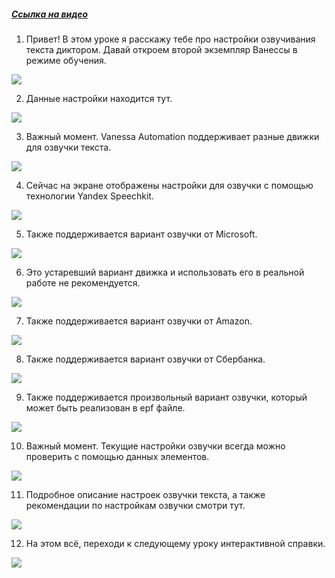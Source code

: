 ﻿##### [Ссылка на видео](https://youtu.be/-fm5f3heOTA)

001. Привет! В этом уроке я расскажу тебе про настройки озвучивания текста диктором. Давай откроем второй экземпляр Ванессы в режиме обучения.

![](https://vanessa-files.do.bit-erp.ru/Doc/1.2.041.1/MD/Глава02/images/000_ЗакладкаСервисАвтоинструкцииАудиоОзвучиваниеДиктором.png)

002. Данные настройки находится тут.

![](https://vanessa-files.do.bit-erp.ru/Doc/1.2.041.1/MD/Глава02/images/011_ЗакладкаСервисАвтоинструкцииАудиоОзвучиваниеДиктором.png)

003. Важный момент. Vanessa Automation поддерживает разные движки для озвучки текста.

![](https://vanessa-files.do.bit-erp.ru/Doc/1.2.041.1/MD/Глава02/images/014_ЗакладкаСервисАвтоинструкцииАудиоОзвучиваниеДиктором.png)

004. Сейчас на экране отображены настройки для озвучки с помощью технологии Yandex Speechkit.

![](https://vanessa-files.do.bit-erp.ru/Doc/1.2.041.1/MD/Глава02/images/017_ЗакладкаСервисАвтоинструкцииАудиоОзвучиваниеДиктором.png)

005. Также поддерживается вариант озвучки от Microsoft.

![](https://vanessa-files.do.bit-erp.ru/Doc/1.2.041.1/MD/Глава02/images/021_ЗакладкаСервисАвтоинструкцииАудиоОзвучиваниеДиктором.png)

006. Это устаревший вариант движка и использовать его в реальной работе не рекомендуется.

![](https://vanessa-files.do.bit-erp.ru/Doc/1.2.041.1/MD/Глава02/images/022_ЗакладкаСервисАвтоинструкцииАудиоОзвучиваниеДиктором.png)

007. Также поддерживается вариант озвучки от Amazon.

![](https://vanessa-files.do.bit-erp.ru/Doc/1.2.041.1/MD/Глава02/images/024_ЗакладкаСервисАвтоинструкцииАудиоОзвучиваниеДиктором.png)

008. Также поддерживается вариант озвучки от Сбербанка.

![](https://vanessa-files.do.bit-erp.ru/Doc/1.2.041.1/MD/Глава02/images/028_ЗакладкаСервисАвтоинструкцииАудиоОзвучиваниеДиктором.png)

009. Также поддерживается произвольный вариант озвучки, который может быть реализован в epf файле.

![](https://vanessa-files.do.bit-erp.ru/Doc/1.2.041.1/MD/Глава02/images/032_ЗакладкаСервисАвтоинструкцииАудиоОзвучиваниеДиктором.png)

010. Важный момент. Текущие настройки озвучки всегда можно проверить с помощью данных элементов.

![](https://vanessa-files.do.bit-erp.ru/Doc/1.2.041.1/MD/Глава02/images/035_ЗакладкаСервисАвтоинструкцииАудиоОзвучиваниеДиктором.png)

011. Подробное описание настроек озвучки текста, а также рекомендации по настройкам озвучки смотри тут.

![](https://vanessa-files.do.bit-erp.ru/Doc/1.2.041.1/MD/Глава02/images/038_ЗакладкаСервисАвтоинструкцииАудиоОзвучиваниеДиктором.png)

012. На этом всё, переходи к следующему уроку интерактивной справки.

![](https://vanessa-files.do.bit-erp.ru/Doc/1.2.041.1/MD/Глава02/images/039_ЗакладкаСервисАвтоинструкцииАудиоОзвучиваниеДиктором.png)
